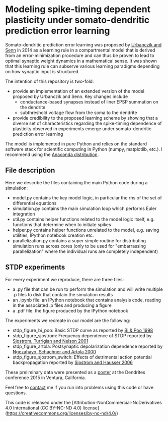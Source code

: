 # Modeling spike-timing dependent plasticity under somato-dendritic prediction error learning

Somato-dendritic prediction error learning was proposed by [Urbanczik and Senn](http://www.ncbi.nlm.nih.gov/pubmed/24507189) in 2014 as a learning rule in a compartmental model that is derived from an error-minimization procedure and can thus be proven to lead to optimal synaptic weight dynamics in a mathematical sense. It was shown that this learning rule can subserve various learning paradigms depending on how synaptic input is structured. 

The intention of this repository is two-fold:
* provide an implementation of an extended version of the model proposed by Urbanczik and Senn. Key changes include
  * conductance-based synapses instead of liner EPSP summation on the dendrite
  * subthreshold voltage flow from the soma to the dendrite
* provide credibility to the proposed learning scheme by showing that a diverse set of characteristics regarding the spike-timing dependence of plasticity observed in experiments emerge under somato-dendritic prediction error learning

The model is implemented in pure Python and relies on the standard software stack for scientific computing in Python (numpy, matplotlib, etc.). I recommend using the [Anaconda distribution](https://store.continuum.io/cshop/anaconda/).

## File description
Here we describe the files containing the main Python code during a simulation:
* model.py contains the key model logic, in particular the rhs of the set of differential equations
* simulation.py contains the main simulation loop which performs Euler integration
* util.py contains helper functions related to the model logic itself, e.g. functions that determine when to initiate spikes
* helper.py contains helper functions unrelated to the model, e.g. saving utilities, IPython notebook creation etc.
* parallelization.py contains a super simple routine for distributing simulation runs across cores (only to be used for "embarrassing parallelization" where the individual runs are completely independent)

## STDP experiments
For every experiment we reproduce, there are three files: 
* a .py file that can be run to perform the simulation and will write multiple .p files to disk that contain the simulation results
* an .ipynb file: an IPython notebook that contains analysis code, reading in the associated .p files and producing a figure
* a .pdf file: the figure produced by the IPython notebook

The experiments we recreate in our model are the following:
* stdp_figure_bi_poo: Basic STDP curve as reported by [Bi & Poo 1998](http://www.ncbi.nlm.nih.gov/pubmed/9852584)
* stdp_figure_sjostrom: Frequency dependence of STDP reported by [Sjostrom, Turrigian and Nelson 2001](http://www.ncbi.nlm.nih.gov/pubmed/11754844)
* stdp_figure_artola: Postsynaptic depolarization dependence reported by [Ngezahayo, Schachner and Artola 2000](http://www.ncbi.nlm.nih.gov/pubmed/10729325)
* stdp_figure_sjostrom_switch: Effects of detrimental action potential backpropagation reported by [Sjostrom and Hausser 2006](http://www.ncbi.nlm.nih.gov/pubmed/16846857)

These preliminary data were presented as a [poster](http://dspicher.github.io/pages/dendrites15.html) at the Dendrites conference 2015 in Ventura, California.

Feel free to [contact](http://www.physio.unibe.ch/~spicher/) me if you run into problems using this code or have questions.

This code is released under the [Attribution-NonCommercial-NoDerivatives 4.0 International (CC BY-NC-ND 4.0) license]
(https://creativecommons.org/licenses/by-nc-nd/4.0/)
